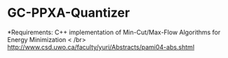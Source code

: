 # GC-PPXA-Quantizer

*Requirements:
C++ implementation of Min-Cut/Max-Flow Algorithms for Energy Minimization < /br>
http://www.csd.uwo.ca/faculty/yuri/Abstracts/pami04-abs.shtml

